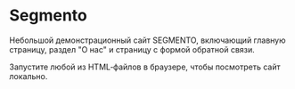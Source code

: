 # Segmento

Небольшой демонстрационный сайт SEGMENTO, включающий главную страницу, раздел "О нас" и страницу с формой обратной связи.

Запустите любой из HTML‑файлов в браузере, чтобы посмотреть сайт локально.
